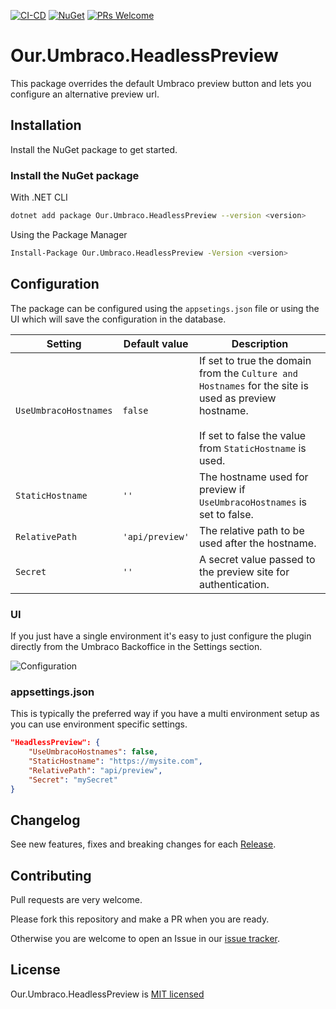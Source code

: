 [![CI-CD](https://github.com/jesperweber/Our.Umbraco.HeadlessPreview/actions/workflows/ci-cd.yml/badge.svg?branch=main)](https://github.com/jesperweber/Our.Umbraco.HeadlessPreview/actions/workflows/ci-cd.yml) 
[![NuGet](https://img.shields.io/nuget/v/Our.Umbraco.HeadlessPreview)](https://www.nuget.org/packages/Our.Umbraco.HeadlessPreview)
[![PRs Welcome](https://img.shields.io/badge/PRs-welcome-brightgreen.svg)](https://github.com/jesperweber/Our.Umbraco.HeadlessPreview/pulls)

# Our.Umbraco.HeadlessPreview

This package overrides the default Umbraco preview button and lets you configure an alternative preview url.

## Installation

Install the NuGet package to get started.

### Install the NuGet package

With .NET CLI

```bash
dotnet add package Our.Umbraco.HeadlessPreview --version <version>
```

Using the Package Manager

```bash
Install-Package Our.Umbraco.HeadlessPreview -Version <version>
```

## Configuration

The package can be configured using the `appsetings.json` file or using the UI which will save the configuration in the database.


| Setting               | Default value        | Description |
|----------             |-------------         |------ |
| `UseUmbracoHostnames` | `false`              | If set to true the domain from the `Culture and Hostnames` for the site is used as preview hostname.<br/><br/>If set to false the value from `StaticHostname` is used. |
| `StaticHostname`      | `''`                 | The hostname used for preview if `UseUmbracoHostnames` is set to false. |
| `RelativePath`        | `'api/preview'`      | The relative path to be used after the hostname. |
| `Secret`              | `''`                 | A secret value passed to the preview site for authentication. |

### UI

If you just have a single environment it's easy to just configure the plugin directly from the Umbraco Backoffice in the Settings section.

![Configuration](https://raw.githubusercontent.com/jesperweber/Our.Umbraco.HeadlessPreview/main/screenshots/Settings.png "Headless Preview Settings")

### appsettings.json
This is typically the preferred way if you have a multi environment setup as you can use environment specific settings.

``` json
"HeadlessPreview": {
    "UseUmbracoHostnames": false,
    "StaticHostname": "https://mysite.com",
    "RelativePath": "api/preview",
    "Secret": "mySecret"
}
```

## Changelog

See new features, fixes and breaking changes for each [Release](https://github.com/jesperweber/Our.Umbraco.HeadlessPreview/releases).


## Contributing

Pull requests are very welcome.  

Please fork this repository and make a PR when you are ready.  

Otherwise you are welcome to open an Issue in our [issue tracker](https://github.com/jesperweber/Our.Umbraco.HeadlessPreview/issues).


## License

Our.Umbraco.HeadlessPreview is [MIT licensed](https://github.com/jesperweber/Our.Umbraco.HeadlessPreview/blob/main/LICENSE)
